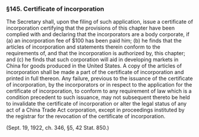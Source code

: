 ### §145. Certificate of incorporation ###

The Secretary shall, upon the filing of such application, issue a certificate of incorporation certifying that the provisions of this chapter have been complied with and declaring that the incorporators are a body corporate, if (a) an incorporation fee of $100 has been paid him; (b) he finds that the articles of incorporation and statements therein conform to the requirements of, and that the incorporation is authorized by, this chapter; and (c) he finds that such corporation will aid in developing markets in China for goods produced in the United States. A copy of the articles of incorporation shall be made a part of the certificate of incorporation and printed in full thereon. Any failure, previous to the issuance of the certificate of incorporation, by the incorporators or in respect to the application for the certificate of incorporation, to conform to any requirement of law which is a condition precedent to such issuance, may not subsequent thereto be held to invalidate the certificate of incorporation or alter the legal status of any act of a China Trade Act corporation, except in proceedings instituted by the registrar for the revocation of the certificate of incorporation.

(Sept. 19, 1922, ch. 346, §5, 42 Stat. 850.)